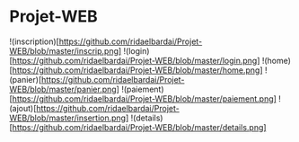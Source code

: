 # Projet-WEB

!(inscription)[https://github.com/ridaelbardai/Projet-WEB/blob/master/inscrip.png]
!(login)[https://github.com/ridaelbardai/Projet-WEB/blob/master/login.png]
!(home)[https://github.com/ridaelbardai/Projet-WEB/blob/master/home.png]
!(panier)[https://github.com/ridaelbardai/Projet-WEB/blob/master/panier.png]
!(paiement)[https://github.com/ridaelbardai/Projet-WEB/blob/master/paiement.png]
!(ajout)[https://github.com/ridaelbardai/Projet-WEB/blob/master/insertion.png]
!(details)[https://github.com/ridaelbardai/Projet-WEB/blob/master/details.png]
